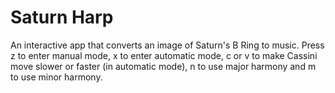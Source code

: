 # Saturn Harp
An interactive app that converts an image of Saturn's B Ring to music. Press z to enter manual mode, x to enter automatic mode, c or v to make Cassini move slower or faster (in automatic mode), n to use major harmony and m to use minor harmony.
